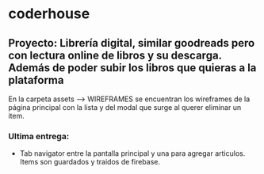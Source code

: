 # coderhouse 
## Proyecto: Librería digital, similar goodreads pero con lectura online de libros y su descarga. Además de poder subir los libros que quieras a la plataforma
En la carpeta assets --> WIREFRAMES se encuentran los wireframes de la página principal con la lista y del modal que surge al querer eliminar un item.


### Ultima entrega:
* Tab navigator entre la pantalla principal y una para agregar articulos. Items son guardados y traidos de firebase.
